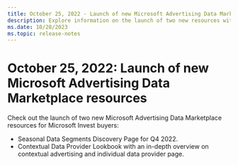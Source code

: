 ```yaml
---
title: October 25, 2022 - Launch of new Microsoft Advertising Data Marketplace Resources
description: Explore information on the launch of two new resources within the Microsoft Advertising Data Marketplace for Microsoft Invest buyers.
ms.date: 10/28/2023
ms.topic: release-notes
---
```


# October 25, 2022: Launch of new Microsoft Advertising Data Marketplace resources

Check out the launch of two new Microsoft Advertising Data Marketplace resources for Microsoft Invest buyers:

- Seasonal Data Segments Discovery Page for Q4 2022.
- Contextual Data Provider Lookbook with an in-depth overview on contextual advertising and individual data provider page.
